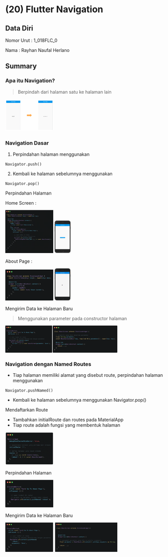 # (20) Flutter Navigation


## Data Diri
Nomor Urut : 1_018FLC_0

Nama : Rayhan Naufal Herlano

## Summary 
### Apa itu Navigation?
>Berpindah dari halaman satu ke halaman lain

<img src="./Screenshot/navigation.png" width=30% height=30%>


### Navigation Dasar

1. Perpindahan halaman menggunakan 
```
Navigator.push()
```
2. Kembali ke halaman sebelumnya menggunakan
```
Navigator.pop()
```

Perpindahan Halaman

Home Screen :

<img src="./Screenshot/coding_home_screen.png" width=30% height=30%>
<img src="./Screenshot/home_screen.png" width=10% height=10%>

About Page :

<img src="./Screenshot/coding_about_screen.png" width=30% height=30%>
<img src="./Screenshot/about_screen.png" width=10% height=10%>

Mengirim Data ke Halaman Baru
>Menggunakan parameter pada constructor halaman

<img src="./Screenshot/passing_data.png" width=70% height=70%>

### Navigation dengan Named Routes
- Tiap halaman memiliki alamat yang disebut route, perpindahan halaman menggunakan 
```
Navigator.pushNamed()
```
- Kembali ke halaman sebelumnya menggunakan Navigator.pop()

Mendaftarkan Route
- Tambahkan initialRoute dan routes pada MaterialApp
- Tiap route adalah fungsi yang membentuk halaman

<img src="./Screenshot/add_routes.png" width=30% height=30%>

Perpindahan Halaman

<img src="./Screenshot/navigator_pushnamed.png" width=30% height=30%>

Mengirim Data ke Halaman Baru

<img src="./Screenshot/pushnamed_passing_data.png" width=70% height=70%>


